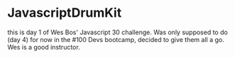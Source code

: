 # JavascriptDrumKit
this is day 1 of  Wes Bos' Javascript 30 challenge. 
Was only supposed to do (day 4) for now in the #100 Devs bootcamp, decided to give them all a go. Wes is a good instructor.
